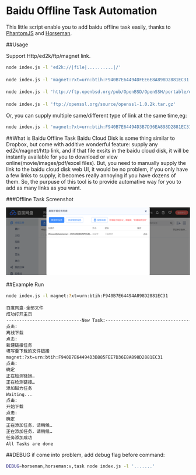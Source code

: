 Baidu Offline Task Automation
=======

This little script enable you to add baidu offline task easily, thanks to [PhantomJS](http://phantomjs.org/) and [Horseman](https://github.com/johntitus/node-horseman).

##Usage

Support Http/ed2k/ftp/magnet link.

```bash
node index.js -l 'ed2k://|file|..........|/'

node index.js -l 'magnet:?xt=urn:btih:F940B7E64494DFEE6E8A898D2881EC31'

node index.js -l 'http://ftp.openbsd.org/pub/OpenBSD/OpenSSH/portable/openssh-7.5p1.tar.gz'

node index.js -l 'ftp://openssl.org/source/openssl-1.0.2k.tar.gz'

```

Or, you can supply multiple same/different type of link at the same time,eg:

```bash
node index.js -l 'magnet:?xt=urn:btih:F940B7E64494D3B7D36EA898D2881EC31' -l 'ftp://openssl.org/source/openssl-1.0.2k.tar.gz'
```

##What is Baidu Offline Task
Baidu Cloud Disk is some thing similar to Dropbox, but come with additive wonderful feature: supply any ed2k/magnet/http link, and if that file exsits in the baidu cloud disk, it will be instantly available for you to download or view online(movie/images/pdf/excel files). But, you need to manually supply the link to the baidu cloud disk web UI, it would be no problem, if you only have a few links to supply, it becomes really annoying if you have dozens of them. So, the purpuse of this tool is to provide automative way for you to add as many links as you want.

###Offline Task Screenshot

<img src="beforeadd.png" alt="" width="" height="">

##Example Run

```bash
node index.js -l magnet:?xt=urn:btih:F940B7E64494A898D2881EC31

百度网盘-全部文件
成功打开主页
-----------------------------New Task:---------------------------------------
点击:
离线下载
点击:
新建链接任务
填写要下载的文件链接
magnet:?xt=urn:btih:F940B7E64494D3B885FEE7D36E8A898D2881EC31
点击:
确定
正在检测链接…
正在检测链接…
添加磁力任务
Waiting...
点击:
开始下载
点击:
确定
正在添加任务，请稍候…
正在添加任务，请稍候…
任务添加成功
All Tasks are done
```

##DEBUG
if come into problem, add debug flag before command:
```bash
DEBUG=horseman,horseman:v,task node index.js -l '.......'
```